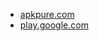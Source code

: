 * [apkpure.com](https://apkpure.com/digital-clock-widget/com.maize.digitalClock)
* [play.google.com](https://play.google.com/store/apps/details?id=com.maize.digitalClock)
